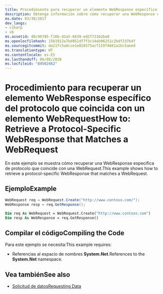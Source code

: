 ```yaml
---
title: Procedimiento para recuperar un elemento WebResponse específico del protocolo que coincida con un elemento WebRequest
description: Obtenga información sobre cómo recuperar una WebResponse específica de protocolo que coincide con una WebRequest en .NET Framework.
ms.date: 03/30/2017
dev_langs:
- csharp
- vb
ms.assetid: d8c90785-f16b-42a5-8439-ed2f731b2ba8
ms.openlocfilehash: 15b1912a7bd951df7f3c14eb96251c2bdf237b4f
ms.sourcegitcommit: da21fc5a8cce1e028575acf31974681a1bc5aeed
ms.translationtype: HT
ms.contentlocale: es-ES
ms.lasthandoff: 06/08/2020
ms.locfileid: "84502462"
---
```

# <a name="how-to-retrieve-a-protocol-specific-webresponse-that-matches-a-webrequest"></a><span data-ttu-id="d7760-103">Procedimiento para recuperar un elemento WebResponse específico del protocolo que coincida con un elemento WebRequest</span><span class="sxs-lookup"><span data-stu-id="d7760-103">How to: Retrieve a Protocol-Specific WebResponse that Matches a WebRequest</span></span>
<span data-ttu-id="d7760-104">En este ejemplo se muestra cómo recuperar una WebResponse específica de protocolo que coincide con una WebRequest.</span><span class="sxs-lookup"><span data-stu-id="d7760-104">This example shows how to retrieve a protocol-specific WebResponse that matches a WebRequest.</span></span>  
  
## <a name="example"></a><span data-ttu-id="d7760-105">Ejemplo</span><span class="sxs-lookup"><span data-stu-id="d7760-105">Example</span></span>  
  
```csharp  
WebRequest req = WebRequest.Create("http://www.contoso.com/");  
WebResponse resp = req.GetResponse();  
```  
  
```vb  
Dim req As WebRequest = WebRequest.Create("http://www.contoso.com")  
Dim resp As WebResponse = req.GetResponse()  
```  
  
## <a name="compiling-the-code"></a><span data-ttu-id="d7760-106">Compilar el código</span><span class="sxs-lookup"><span data-stu-id="d7760-106">Compiling the Code</span></span>  
 <span data-ttu-id="d7760-107">Para este ejemplo se necesita:</span><span class="sxs-lookup"><span data-stu-id="d7760-107">This example requires:</span></span>  
  
- <span data-ttu-id="d7760-108">Referencias al espacio de nombres **System.Net**.</span><span class="sxs-lookup"><span data-stu-id="d7760-108">References to the **System.Net** namespace.</span></span>  
  
## <a name="see-also"></a><span data-ttu-id="d7760-109">Vea también</span><span class="sxs-lookup"><span data-stu-id="d7760-109">See also</span></span>

- [<span data-ttu-id="d7760-110">Solicitud de datos</span><span class="sxs-lookup"><span data-stu-id="d7760-110">Requesting Data</span></span>](requesting-data.md)
